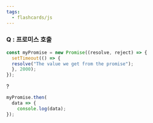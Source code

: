 ```yaml
---
tags:
  - flashcards/js
---
```

### Q : 프로미스 호출 
```js
const myPromise = new Promise((resolve, reject) => {
  setTimeout(() => {
  resolve("The value we get from the promise");
  }, 2000);
});
```
?
```js
myPromise.then(
  data => {
    console.log(data);
});
```